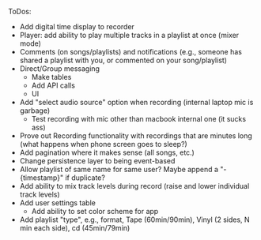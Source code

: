 ToDos:

- Add digital time display to recorder
- Player: add ability to play multiple tracks in a playlist at once (mixer mode)
- Comments (on songs/playlists) and notifications (e.g., someone has shared a playlist with you, or commented on your song/playlist)
- Direct/Group messaging
    - Make tables
    - Add API calls
    - UI
- Add "select audio source" option when recording (internal laptop mic is garbage)
    - Test recording with mic other than macbook internal one (it sucks ass)
- Prove out Recording functionality with recordings that are minutes long (what happens when phone screen goes to sleep?)
- Add pagination where it makes sense (all songs, etc.)
- Change persistence layer to being event-based
- Allow playlist of same name for same user? Maybe append a "-{timestamp}" if duplicate?
- Add ability to mix track levels during record (raise and lower individual track levels)
- Add user settings table
    - Add ability to set color scheme for app
- Add playlist "type", e.g., format, Tape (60min/90min), Vinyl (2 sides, N min each side), cd (45min/79min)
